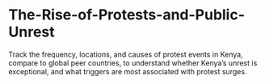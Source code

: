 # The-Rise-of-Protests-and-Public-Unrest
Track the frequency, locations, and causes of protest events in Kenya, compare to global peer countries, to understand whether Kenya’s unrest is exceptional, and what triggers are most associated with protest surges.
